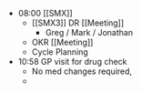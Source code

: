 - 08:00 [[SMX]]
	- [[SMX3]] DR [[Meeting]]
		- Greg / Mark / Jonathan
	- OKR [[Meeting]]
	- Cycle Planning
- 10:58 GP visit for drug check
	- No med changes required,
	-